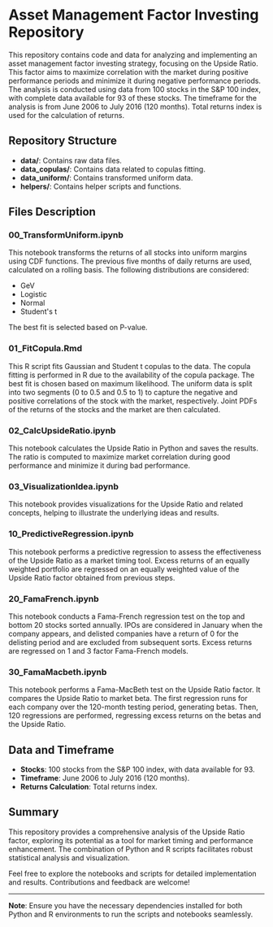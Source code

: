 # Asset Management Factor Investing Repository

This repository contains code and data for analyzing and implementing an asset management factor investing strategy, focusing on the Upside Ratio. This factor aims to maximize correlation with the market during positive performance periods and minimize it during negative performance periods. The analysis is conducted using data from 100 stocks in the S&P 100 index, with complete data available for 93 of these stocks. The timeframe for the analysis is from June 2006 to July 2016 (120 months). Total returns index is used for the calculation of returns.

## Repository Structure

- **data/**: Contains raw data files.
- **data_copulas/**: Contains data related to copulas fitting.
- **data_uniform/**: Contains transformed uniform data.
- **helpers/**: Contains helper scripts and functions.

## Files Description

### 00_TransformUniform.ipynb
This notebook transforms the returns of all stocks into uniform margins using CDF functions. The previous five months of daily returns are used, calculated on a rolling basis. The following distributions are considered:
- GeV
- Logistic
- Normal
- Student's t

The best fit is selected based on P-value.

### 01_FitCopula.Rmd
This R script fits Gaussian and Student t copulas to the data. The copula fitting is performed in R due to the availability of the copula package. The best fit is chosen based on maximum likelihood. The uniform data is split into two segments (0 to 0.5 and 0.5 to 1) to capture the negative and positive correlations of the stock with the market, respectively. Joint PDFs of the returns of the stocks and the market are then calculated.

### 02_CalcUpsideRatio.ipynb
This notebook calculates the Upside Ratio in Python and saves the results. The ratio is computed to maximize market correlation during good performance and minimize it during bad performance.

### 03_VisualizationIdea.ipynb
This notebook provides visualizations for the Upside Ratio and related concepts, helping to illustrate the underlying ideas and results.

### 10_PredictiveRegression.ipynb
This notebook performs a predictive regression to assess the effectiveness of the Upside Ratio as a market timing tool. Excess returns of an equally weighted portfolio are regressed on an equally weighted value of the Upside Ratio factor obtained from previous steps.

### 20_FamaFrench.ipynb
This notebook conducts a Fama-French regression test on the top and bottom 20 stocks sorted annually. IPOs are considered in January when the company appears, and delisted companies have a return of 0 for the delisting period and are excluded from subsequent sorts. Excess returns are regressed on 1 and 3 factor Fama-French models.

### 30_FamaMacbeth.ipynb
This notebook performs a Fama-MacBeth test on the Upside Ratio factor. It compares the Upside Ratio to market beta. The first regression runs for each company over the 120-month testing period, generating betas. Then, 120 regressions are performed, regressing excess returns on the betas and the Upside Ratio.

## Data and Timeframe
- **Stocks**: 100 stocks from the S&P 100 index, with data available for 93.
- **Timeframe**: June 2006 to July 2016 (120 months).
- **Returns Calculation**: Total returns index.

## Summary
This repository provides a comprehensive analysis of the Upside Ratio factor, exploring its potential as a tool for market timing and performance enhancement. The combination of Python and R scripts facilitates robust statistical analysis and visualization.

Feel free to explore the notebooks and scripts for detailed implementation and results. Contributions and feedback are welcome!

---

**Note**: Ensure you have the necessary dependencies installed for both Python and R environments to run the scripts and notebooks seamlessly.
